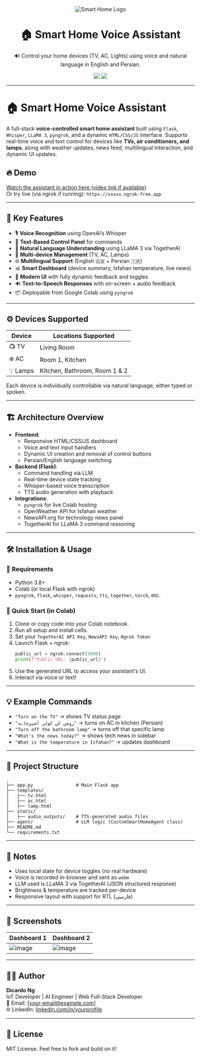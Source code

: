 
<p align="center">
  <img src="https://img.shields.io/badge/Smart_Home-Voice_Assistant-7F5AF0?style=for-the-badge&logo=homeassistant&logoColor=white" alt="Smart Home Logo" />
</p>

<h1 align="center">🏠 Smart Home Voice Assistant</h1>

<p align="center">
  🔊 Control your home devices (TV, AC, Lights) using voice and natural language in English and Persian.
</p>

<p align="center">
  <img src="https://img.shields.io/github/stars/dicardo-ng/smart-home-voice-assistant?style=social" />
  <img src="https://img.shields.io/github/forks/dicardo-ng/smart-home-voice-assistant?style=social" />
</p>

---

# 🏠 Smart Home Voice Assistant

A full-stack **voice-controlled smart home assistant** built using `Flask`, `Whisper`, `LLaMA 3`, `pyngrok`, and a dynamic `HTML/CSS/JS` interface. Supports real-time voice and text control for devices like **TVs, air conditioners, and lamps**, along with weather updates, news feed, multilingual interaction, and dynamic UI updates.

## 🔥 Demo

[Watch the assistant in action here (video link if available)](https://example.com)  
Or try live (via ngrok if running): `https://xxxxx.ngrok-free.app`

---

## 🧠 Key Features

- 🎙️ **Voice Recognition** using OpenAI’s Whisper
- 🧾 **Text-Based Control Panel** for commands
- 🧠 **Natural Language Understanding** using LLaMA 3 via TogetherAI
- 🔄 **Multi-device Management** (TV, AC, Lamps)
- 🌐 **Multilingual Support** (English 🇬🇧 + Persian 🇮🇷)
- 📊 **Smart Dashboard** (device summary, Isfahan temperature, live news)
- 🎨 **Modern UI** with fully dynamic feedback and toggles
- 🔊 **Text-to-Speech Responses** with on-screen + audio feedback
- 📦 Deployable from Google Colab using `pyngrok`

---

## ⚙️ Devices Supported

| Device        | Locations Supported         |
|---------------|-----------------------------|
| 📺 TV         | Living Room                 |
| ❄️ AC         | Room 1, Kitchen             |
| 💡 Lamps      | Kitchen, Bathroom, Room 1 & 2 |

Each device is individually controllable via natural language, either typed or spoken.

---

## 🏗️ Architecture Overview

- **Frontend**:
  - Responsive HTML/CSS/JS dashboard
  - Voice and text input handlers
  - Dynamic UI creation and removal of control buttons
  - Persian/English language switching
- **Backend (Flask)**:
  - Command handling via LLM
  - Real-time device state tracking
  - Whisper-based voice transcription
  - TTS audio generation with playback
- **Integrations**:
  - `pyngrok` for live Colab hosting
  - OpenWeather API for Isfahan weather
  - NewsAPI.org for technology news panel
  - TogetherAI for LLaMA 3 command reasoning

---

## 🛠️ Installation & Usage

### 🔗 Requirements
- Python 3.8+
- Colab (or local Flask with ngrok)
- `pyngrok`, `flask`, `whisper`, `requests`, `tts`, `together`, `torch`, etc.

### 🚀 Quick Start (in Colab)
1. Clone or copy code into your Colab notebook.
2. Run all setup and install cells.
3. Set your `TogetherAI API Key`, `NewsAPI Key`, `Ngrok Token`
4. Launch Flask + ngrok:
    ```python
    public_url = ngrok.connect(5000)
    print(f"Public URL: {public_url}")
    ```
5. Use the generated URL to access your assistant's UI.
6. Interact via voice or text!

---

## 💡 Example Commands

- `"Turn on the TV"` → shows TV status page
- `"روشن کن کولر آشپزخانه"` → turns on AC in kitchen (Persian)
- `"Turn off the bathroom lamp"` → turns off that specific lamp
- `"What's the news today?"` → shows tech news in sidebar
- `"What is the temperature in Isfahan?"` → updates dashboard

---

## 📁 Project Structure

```
.
├── app.py                # Main Flask app
├── templates/
│   ├── tv.html
│   ├── ac.html
│   ├── lamp.html
├── static/
│   ├── audio_outputs/    # TTS-generated audio files
├── agent/                # LLM logic (CustomSmartHomeAgent class)
├── README.md
└── requirements.txt
```

---

## 📌 Notes

- Uses local state for device toggles (no real hardware)
- Voice is recorded in-browser and sent as `webm`
- LLM used is LLaMA 3 via TogetherAI (JSON structured response)
- Brightness & temperature are tracked per-device
- Responsive layout with support for RTL (فارسی)

---

## 📸 Screenshots

| Dashboard 1 | Dashboard 2 | 
|----------|-----------|
| ![image](https://github.com/user-attachments/assets/9d835277-b543-4c07-a172-1a384b1cbff6) | ![image](https://github.com/user-attachments/assets/68fd2bd7-03e5-494a-9d63-9c954e2c4a4a) |

---

## 👨‍💻 Author

**Dicardo Ng**  
IoT Developer | AI Engineer | Web Full-Stack Developer  
📧 Email: [your-email@example.com]  
🌐 LinkedIn: [linkedin.com/in/yourprofile](https://linkedin.com/in/yourprofile)

---

## 📄 License

MIT License. Feel free to fork and build on it!
